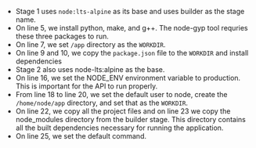 - Stage 1 uses `node:lts-alpine` as its base and uses builder as the stage name.
- On line 5, we install python, make, and g++. The node-gyp tool requries these three packages to run.
- On line 7, we set `/app` directory as the `WORKDIR`.
- On line 9 and 10, we copy the `package.json` file to the `WORKDIR` and install dependencies
- Stage 2 also uses node-lts:alpine as the base.
- On line 16, we set the NODE_ENV environment variable to production. This is important for the API to run properly.
- From line 18 to line 20, we set the default user to node, create the `/home/node/app` directory, and set that as the `WORKDIR`.
- On line 22, we copy all the project files and on line 23 we copy the node_modules directory from the builder stage. This directory contains all the built dependencies necessary for running the application.
- On line 25, we set the default command.